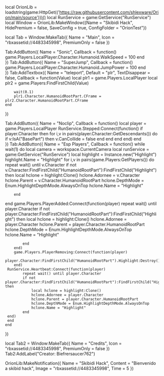 local OrionLib = loadstring(game:HttpGet(('https://raw.githubusercontent.com/shlexware/Orion/main/source')))()
local RunService = game:GetService("RunService")
local Window = OrionLib:MakeWindow({Name = "Skibidi Hack", HidePremium = false, SaveConfig = true, ConfigFolder = "OrionTest"})

local Tab = Window:MakeTab({
	Name = "Main",
	Icon = "rbxassetid://4483345998",
	PremiumOnly = false
})


Tab:AddButton({
	Name = "Sonic",
	Callback = function()
		game.Players.LocalPlayer.Character.Humanoid.WalkSpeed = 100
	end    
})
Tab:AddButton({
	Name = "SuperJump",
	Callback = function()
		game.Players.LocalPlayer.Character.Humanoid.JumpPower = 100
	end    
})
Tab:AddTextbox({
	Name = "teleport",
	Default = "plr",
	TextDisappear = false,
	Callback = function(Value)
		local plr1 = game.Players.LocalPlayer
		local plr2 = game.Players:FindFirstChild(Value)

		wait(0.1)
		plr1.Character.HumanoidRootPart.CFrame = plr2.Character.HumanoidRootPart.CFrame
	end	  
})

Tab:AddButton({
	Name = "Noclip",
	Callback = function()
		local player = game.Players.LocalPlayer
		RunService.Stepped:Connect(function()
			if player.Character then
				for i,v in pairs(player.Character:GetDescendants()) do
					if v:IsA("BasePart") then
						v.CanCollide = false
					end
				end
			end
		end)
	end    
})
Tab:AddButton({
	Name = "Esp Players",
	Callback = function()
		while wait(1) do
 local camera = workspace.CurrentCamera
 local runService = game:GetService("RunService")
 local highlight = Instance.new("Highlight")
 highlight.Name = "Highlight"
 for i,v in	pairs(game.Players:GetPlayers()) do
		repeat wait() until v.Character
		if not v.Character:FindFirstChild("HumanoidRootPart"):FindFirstChild("Highlight") then
			local hclone = highlight:Clone()
			hclone.Adornee = v.Character
			hclone.Parent = v.Character.HumanoidRootPart
			hclone.DepthMode = Enum.HighlightDepthMode.AlwaysOnTop
			hclone.Name = "Highlight"
		
		end
 end
		game.Players.PlayerAdded:Connect(function(player)
			repeat wait() until player.Character
			if not player.Character:FindFirstChild("HumanoidRootPart"):FindFirstChild("Highlight") then
				local hclone = highlight:Clone()
				hclone.Adornee = player.Character
				hclone.Parent = player.Character.HumanoidRootPart
				hclone.DepthMode = Enum.HighlightDepthMode.AlwaysOnTop
				hclone.Name = "Highlight"

			end
		end)
		game.Players.PlayerRemoving:Connect(function(player)
			player.Character:FindFirstChild("HumanoidRootPart").Highlight:Destroy()
		end)
	 RunService.Heartbeat:Connect(function(player)
			repeat wait() until player.Character
			if not player.Character:FindFirstChild("HumanoidRootPart"):FindFirstChild("Highlight") then
				local hclone = highlight:Clone()
				hclone.Adornee = player.Character
				hclone.Parent = player.Character.HumanoidRootPart
				hclone.DepthMode = Enum.HighlightDepthMode.AlwaysOnTop
				hclone.Name = "Highlight"
			end
	 end)
	 end
	end    
})

local Tab2 = Window:MakeTab({
	Name = "Credits",
	Icon = "rbxassetid://4483345998",
	PremiumOnly = false
})
Tab2:AddLabel("Creator: Biefrersaucer762")

OrionLib:MakeNotification({
	Name = "Skibidi Hack",
	Content = "Bienvenido a skibid hack",
	Image = "rbxassetid://4483345998",
	Time = 5
})
